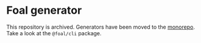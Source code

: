# Foal generator

This repository is archived. Generators have been moved to the [monorepo](https://github.com/FoalTS/foal). Take a look at the `@foal/cli` package.